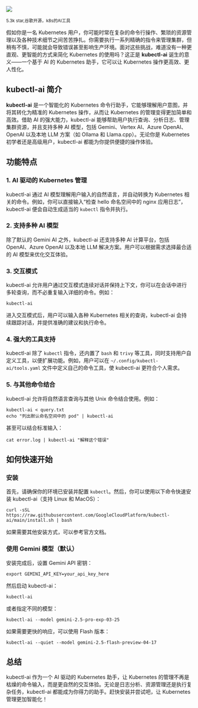 <img src="/assets/image/250522-kubectl-ai.png"/> 

<small>5.3k star,谷歌开源，k8s的AI工具</small>


假如你是一名 Kubernetes 用户，你可能时常在复杂的命令行操作、繁琐的资源管理以及各种技术细节之间苦苦挣扎。你需要执行一系列精确的指令来管理集群，但稍有不慎，可能就会导致错误甚至影响生产环境。面对这些挑战，难道没有一种更直观、更智能的方式来简化 Kubernetes 的使用吗？这正是 **kubectl-ai** 诞生的意义——一个基于 AI 的 Kubernetes 助手，它可以让 Kubernetes 操作更高效、更人性化。

## **kubectl-ai 简介**
**kubectl-ai** 是一个智能化的 Kubernetes 命令行助手，它能够理解用户意图，并将其转化为精准的 Kubernetes 操作，从而让 Kubernetes 的管理变得更加简单和高效。借助 AI 的强大能力，kubectl-ai 能够帮助用户执行查询、分析日志、管理集群资源，并且支持多种 AI 模型，包括 Gemini、Vertex AI、Azure OpenAI、OpenAI 以及本地 LLM 方案（如 Ollama 和 Llama.cpp）。无论你是 Kubernetes 初学者还是高级用户，kubectl-ai 都能为你提供便捷的操作体验。

## **功能特点**
### **1. AI 驱动的 Kubernetes 管理**
kubectl-ai 通过 AI 模型理解用户输入的自然语言，并自动转换为 Kubernetes 相关的命令。例如，你可以直接输入“检查 hello 命名空间中的 nginx 应用日志”，kubectl-ai 便会自动生成适当的 `kubectl` 指令并执行。

### **2. 支持多种 AI 模型**
除了默认的 Gemini AI 之外，kubectl-ai 还支持多种 AI 计算平台，包括 OpenAI、Azure OpenAI 以及本地 LLM 解决方案。用户可以根据需求选择最合适的 AI 模型来优化交互体验。

### **3. 交互模式**
kubectl-ai 允许用户通过交互模式连续对话并保持上下文，你可以在会话中进行多轮查询，而不必重复输入详细的命令。例如：
```
kubectl-ai
```
进入交互模式后，用户可以输入各种 Kubernetes 相关的查询，kubectl-ai 会持续跟踪对话，并提供准确的建议和执行命令。

### **4. 强大的工具支持**
kubectl-ai 除了 `kubectl` 指令，还内置了 `bash` 和 `trivy` 等工具，同时支持用户自定义工具，以便扩展功能。例如，用户可以在 `~/.config/kubectl-ai/tools.yaml` 文件中定义自己的命令工具，使 kubectl-ai 更符合个人需求。

### **5. 与其他命令结合**
kubectl-ai 允许将自然语言查询与其他 Unix 命令结合使用。例如：
```
kubectl-ai < query.txt
echo "列出默认命名空间中的 pod" | kubectl-ai
```
甚至可以结合标准输入：
```
cat error.log | kubectl-ai "解释这个错误"
```

## **如何快速开始**
### **安装**
首先，请确保你的环境已安装并配置 `kubectl`。然后，你可以使用以下命令快速安装 kubectl-ai（支持 Linux 和 MacOS）：
```
curl -sSL https://raw.githubusercontent.com/GoogleCloudPlatform/kubectl-ai/main/install.sh | bash
```
如果需要其他安装方式，可以参考官方文档。

### **使用 Gemini 模型（默认）**
安装完成后，设置 Gemini API 密钥：
```
export GEMINI_API_KEY=your_api_key_here
```
然后启动 kubectl-ai：
```
kubectl-ai
```
或者指定不同的模型：
```
kubectl-ai --model gemini-2.5-pro-exp-03-25
```
如果需要更快的响应，可以使用 Flash 版本：
```
kubectl-ai --quiet --model gemini-2.5-flash-preview-04-17
```

## **总结**
kubectl-ai 作为一个 AI 驱动的 Kubernetes 助手，让 Kubernetes 的管理不再是枯燥的命令输入，而是更自然的交互体验。无论是日志分析、资源管理还是执行复杂任务，kubectl-ai 都能成为你得力的助手。赶快安装并尝试吧，让 Kubernetes 管理更加智能化！